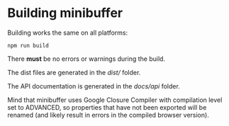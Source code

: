 # Building minibuffer

Building works the same on all platforms:
```
npm run build
```

There **must** be no errors or warnings during the build.

The dist files are generated in the *dist/* folder.

The API documentation is generated in the *docs/api* folder.

Mind that minibuffer uses Google Closure Compiler with compilation level set to ADVANCED, so properties that have not been exported will be renamed (and likely result in errors in the compiled browser version).
